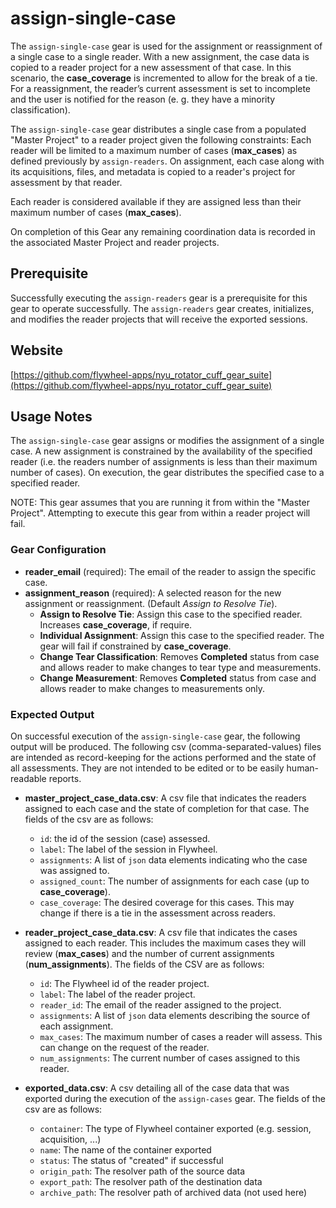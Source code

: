 # assign-single-case

The `assign-single-case` gear is used for the assignment or reassignment of a single case to a single reader.  With a new assignment, the case data is copied to a reader project for a new assessment of that case.  In this scenario, the **case_coverage** is incremented to allow for the break of a tie.  For a reassignment, the reader’s current assessment is set to incomplete and the user is notified for the reason (e. g. they have a minority classification).

The `assign-single-case` gear distributes a single case from a populated "Master Project" to a reader project given the following constraints: Each reader will be limited to a maximum number of cases (**max_cases**) as defined previously by `assign-readers`. On assignment, each case along with its acquisitions, files, and metadata is copied to a reader's project for assessment by that reader.

Each reader is considered available if they are assigned less than their maximum number of cases (**max_cases**).

On completion of this Gear any remaining coordination data is recorded in the associated Master Project and reader projects.

## Prerequisite

Successfully executing the `assign-readers` gear is a prerequisite for this gear to operate successfully.  The `assign-readers` gear creates, initializes, and modifies the reader projects that will receive the exported sessions.

## Website

[https://github.com/flywheel-apps/nyu_rotator_cuff_gear_suite](https://github.com/flywheel-apps/nyu_rotator_cuff_gear_suite)

## Usage Notes

The `assign-single-case` gear assigns or modifies the assignment of a single case. A new assignment is constrained by the availability of the specified reader (i.e. the readers number of assignments is less than their maximum number of cases). On execution, the gear distributes the specified case to a specified reader.

NOTE: This gear assumes that you are running it from within the "Master Project".  Attempting to execute this gear from within a reader project will fail.

### Gear Configuration

* **reader_email** (required): The email of the reader to assign the specific case.
* **assignment_reason** (required): A selected reason for the new assignment or reassignment. (Default *Assign to Resolve Tie*).  
  * **Assign to Resolve Tie**: Assign this case to the specified reader. Increases **case_coverage**, if require.
  * **Individual Assignment**: Assign this case to the specified reader. The gear will fail if constrained by **case_coverage**.
  * **Change Tear Classification**: Removes **Completed** status from case and allows reader to make changes to tear type and measurements.
  * **Change Measurement**: Removes **Completed** status from case and allows reader to make changes to measurements only.

### Expected Output

On successful execution of the `assign-single-case` gear, the following output will be produced.  The following csv (comma-separated-values) files are intended as record-keeping for the actions performed and the state of all assessments. They are not intended to be edited or to be easily human-readable reports.

* **master_project_case_data.csv**: A csv file that indicates the readers assigned to each case and the state of completion for that case. The fields of the csv are as follows:

  * `id`: the id of the session (case) assessed.
  * `label`: The label of the session in Flywheel.
  * `assignments`: A list of `json` data elements indicating who the case was assigned to.
  * `assigned_count`: The number of assignments for each case (up to **case_coverage**).
  * `case_coverage`: The desired coverage for this cases.  This may change if there is a tie in the assessment across readers.

* **reader_project_case_data.csv**: A csv file that indicates the cases assigned to each reader. This includes the maximum cases they will review (**max_cases**) and the number of current assignments (**num_assignments**).  The fields of the CSV are as follows:

  * `id`: The Flywheel id of the reader project.
  * `label`: The label of the reader project.
  * `reader_id`: The email of the reader assigned to the project.
  * `assignments`: A list of `json` data elements describing the source of each assignment.
  * `max_cases`: The maximum number of cases a reader will assess.  This can change on the request of the reader.
  * `num_assignments`: The current number of cases assigned to this reader.

* **exported_data.csv**: A csv detailing all of the case data that was exported during the execution of the `assign-cases` gear. The fields of the csv are as follows:

  * `container`: The type of Flywheel container exported (e.g. session, acquisition, ...)
  * `name`: The name of the container exported
  * `status`: The status of "created" if successful
  * `origin_path`: The resolver path of the source data
  * `export_path`: The resolver path of the destination data
  * `archive_path`: The resolver path of archived data (not used here)
